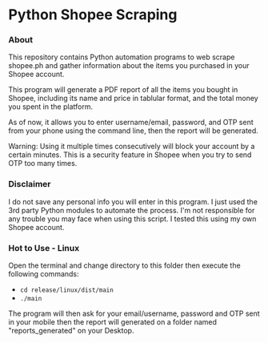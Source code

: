 # Python Shopee Scraping

### About
This repository contains Python automation programs to web scrape shopee.ph 
and gather information about the items you purchased in your Shopee account. 

This program will generate a PDF report of all the items you bought in Shopee,
including its name and price in tablular format, and the total money you spent 
in the platform.

As of now, it allows you to enter username/email, password, and OTP sent from 
your phone using the command line, then the report will be generated.

Warning: Using it multiple times consecutively will block your account by a certain minutes. 
This is a security feature in Shopee when you try to send OTP too many times.

### Disclaimer
I do not save any personal info you will enter in this program. I just used
the 3rd party Python modules to automate the process. I'm not responsible for
any trouble you may face when using this script. I tested this using my own
Shopee account. 

### Hot to Use - Linux
Open the terminal and change directory to this folder then
execute the following commands:
* ```cd release/linux/dist/main```
*  ```./main```

The program will then ask for your email/username, password and OTP sent in your
mobile then the report will generated on a folder named "reports_generated" on your Desktop.
